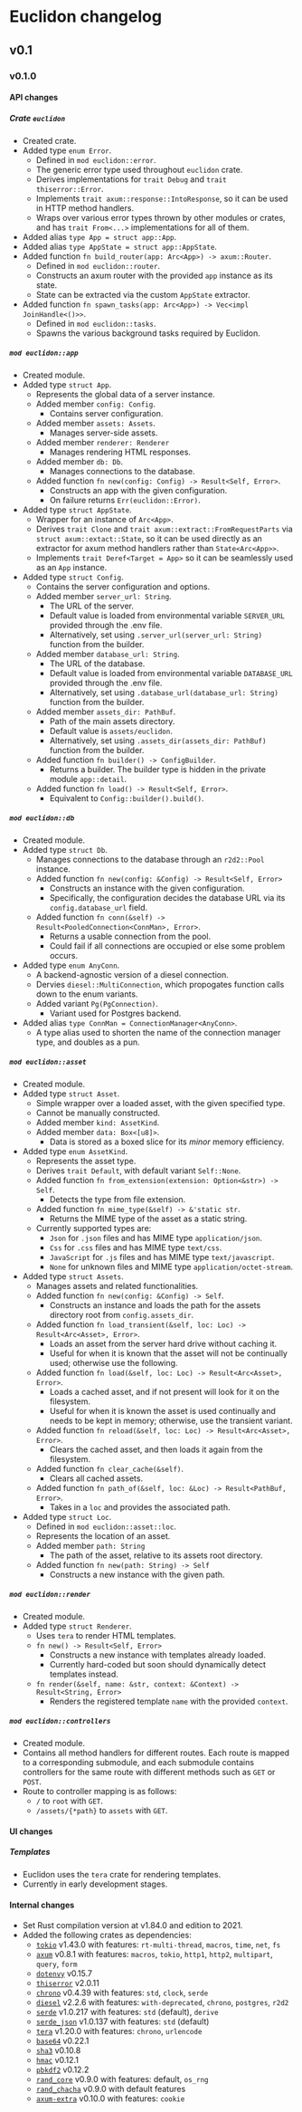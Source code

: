 # Euclidon changelog

## v0.1

### v0.1.0

#### API changes

##### Crate `euclidon`
* Created crate.
* Added type `enum Error`.
    * Defined in `mod euclidon::error`.
    * The generic error type used throughout `euclidon` crate.
    * Derives implementations for `trait Debug` and `trait thiserror::Error`.
    * Implements `trait axum::response::IntoResponse`, so it can be used in HTTP method handlers.
    * Wraps over various error types thrown by other modules or crates, and has `trait From<...>` implementations for all of them.
* Added alias `type App = struct app::App`.
* Added alias `type AppState = struct app::AppState`.
* Added function `fn build_router(app: Arc<App>) -> axum::Router`.
    * Defined in `mod euclidon::router`.
    * Constructs an axum router with the provided `app` instance as its state.
    * State can be extracted via the custom `AppState` extractor.
* Added function `fn spawn_tasks(app: Arc<App>) -> Vec<impl JoinHandle<()>>`.
    * Defined in `mod euclidon::tasks`.
    * Spawns the various background tasks required by Euclidon.

##### `mod euclidon::app`
* Created module.
* Added type `struct App`.
    * Represents the global data of a server instance.
    * Added member `config: Config`.
        * Contains server configuration.
    * Added member `assets: Assets`.
        * Manages server-side assets.
    * Added member `renderer: Renderer`
        * Manages rendering HTML responses.
    * Added member `db: Db`.
        * Manages connections to the database.
    * Added function `fn new(config: Config) -> Result<Self, Error>`.
        * Constructs an app with the given configuration.
        * On failure returns `Err(euclidon::Error)`.
* Added type `struct AppState`.
    * Wrapper for an instance of `Arc<App>`.
    * Derives `trait Clone` and `trait axum::extract::FromRequestParts` via `struct axum::extact::State`, so it can be used directly as an extractor for axum method handlers rather than `State<Arc<App>>`.
    * Implements `trait Deref<Target = App>` so it can be seamlessly used as an `App` instance.
* Added type `struct Config`.
    * Contains the server configuration and options.
    * Added member `server_url: String`.
        * The URL of the server.
        * Default value is loaded from environmental variable `SERVER_URL` provided through the .env file.
        * Alternatively, set using `.server_url(server_url: String)` function from the builder.
    * Added member `database_url: String`.
        * The URL of the database.
        * Default value is loaded from environmental variable `DATABASE_URL` provided through the .env file.
        * Alternatively, set using `.database_url(database_url: String)` function from the builder.
    * Added member `assets_dir: PathBuf`.
        * Path of the main assets directory.
        * Default value is `assets/euclidon`.
        * Alternatively, set using `.assets_dir(assets_dir: PathBuf)` function from the builder.
    * Added function `fn builder() -> ConfigBuilder`.
        * Returns a builder. The builder type is hidden in the private module `app::detail`.
    * Added function `fn load() -> Result<Self, Error>`.
        * Equivalent to `Config::builder().build()`.

##### `mod euclidon::db`
* Created module.
* Added type `struct Db`.
    * Manages connections to the database through an `r2d2::Pool` instance.
    * Added function `fn new(config: &Config) -> Result<Self, Error>`
        * Constructs an instance with the given configuration.
        * Specifically, the configuration decides the database URL via its `config.database_url` field.
    * Added function `fn conn(&self) -> Result<PooledConnection<ConnMan>, Error>`.
        * Returns a usable connection from the pool.
        * Could fail if all connections are occupied or else some problem occurs.
* Added type `enum AnyConn`.
    * A backend-agnostic version of a diesel connection.
    * Dervies `diesel::MultiConnection`, which propogates function calls down to the enum variants.
    * Added variant `Pg(PgConnection)`.
        * Variant used for Postgres backend.
* Added alias `type ConnMan = ConnectionManager<AnyConn>`.
    * A type alias used to shorten the name of the connection manager type, and doubles as a pun.

##### `mod euclidon::asset`
* Created module.
* Added type `struct Asset`.
    * Simple wrapper over a loaded asset, with the given specified type.
    * Cannot be manually constructed.
    * Added member `kind: AssetKind`.
    * Added member `data: Box<[u8]>`.
        * Data is stored as a boxed slice for its _minor_ memory efficiency.
* Added type `enum AssetKind`.
    * Represents the asset type.
    * Derives `trait Default`, with default variant `Self::None`.
    * Added function `fn from_extension(extension: Option<&str>) -> Self`.
        * Detects the type from file extension.
    * Added function `fn mime_type(&self) -> &'static str`.
        * Returns the MIME type of the asset as a static string.
    * Currently supported types are:
        * `Json` for `.json` files and has MIME type `application/json`.
        * `Css` for `.css` files and has MIME type `text/css`.
        * `JavaScript` for `.js` files and has MIME type `text/javascript`.
        * `None` for unknown files and MIME type `application/octet-stream`.
* Added type `struct Assets`.
    * Manages assets and related functionalities.
    * Added function `fn new(config: &Config) -> Self`.
        * Constructs an instance and loads the path for the assets directory root from `config.assets_dir`.
    * Added function `fn load_transient(&self, loc: Loc) -> Result<Arc<Asset>, Error>`.
        * Loads an asset from the server hard drive without caching it.
        * Useful for when it is known that the asset will not be continually used; otherwise use the following.
    * Added function `fn load(&self, loc: Loc) -> Result<Arc<Asset>, Error>`.
        * Loads a cached asset, and if not present will look for it on the filesystem.
        * Useful for when it is known the asset is used continually and needs to be kept in memory; otherwise, use the transient variant.
    * Added function `fn reload(&self, loc: Loc) -> Result<Arc<Asset>, Error>`.
        * Clears the cached asset, and then loads it again from the filesystem.
    * Added function `fn clear_cache(&self)`.
        * Clears all cached assets.
    * Added function `fn path_of(&self, loc: &Loc) -> Result<PathBuf, Error>`.
        * Takes in a `loc` and provides the associated path.
* Added type `struct Loc`.
    * Defined in `mod euclidon::asset::loc`.
    * Represents the location of an asset.
    * Added member `path: String`
        * The path of the asset, relative to its assets root directory.
    * Added function `fn new(path: String) -> Self`
        * Constructs a new instance with the given path.

##### `mod euclidon::render`
* Created module.
* Added type `struct Renderer`.
    * Uses `tera` to render HTML templates.
    * `fn new() -> Result<Self, Error>`
        * Constructs a new instance with templates already loaded.
        * Currently hard-coded but soon should dynamically detect templates instead.
    * `fn render(&self, name: &str, context: &Context) -> Result<String, Error>`
        * Renders the registered template `name` with the provided `context`.


##### `mod euclidon::controllers`
* Created module.
* Contains all method handlers for different routes. Each route is mapped to a corresponding submodule, and each submodule contains controllers for the same route with different methods such as `GET` or `POST`.
* Route to controller mapping is as follows:
    * `/` to `root` with `GET`.
    * `/assets/{*path}` to `assets` with `GET`.

#### UI changes

##### Templates
* Euclidon uses the `tera` crate for rendering templates.
* Currently in early development stages.

#### Internal changes
* Set Rust compilation version at v1.84.0 and edition to 2021.
* Added the following crates as dependencies:
    * [`tokio`](https://docs.rs/tokio/1.43.0) v1.43.0 with features: `rt-multi-thread`, `macros`, `time`, `net`, `fs`
    * [`axum`](https://docs.rs/axum/0.8.1) v0.8.1 with features: `macros`, `tokio`, `http1`, `http2`, `multipart`, `query`, `form`
    * [`dotenvy`](https://docs.rs/dotenvy/0.15.7) v0.15.7
    * [`thiserror`](https://docs.rs/thiserror/2.0.11) v2.0.11
    * [`chrono`](https://docs.rs/chrono/0.4.39) v0.4.39 with features: `std`, `clock`, `serde`
    * [`diesel`](https://docs.rs/diesel/2.2.6) v2.2.6 with features: `with-deprecated`, `chrono`, `postgres`, `r2d2`
    * [`serde`](https://docs.rs/serde/1.0.217) v1.0.217 with features: `std` (default), `derive`
    * [`serde_json`](https://docs.rs/serde_json/1.0.137) v1.0.137 with features: `std` (default)
    * [`tera`](https://docs.rs/tera/1.20.0) v1.20.0 with features: `chrono`, `urlencode`
    * [`base64`](https://docs.rs/base64/0.22.1) v0.22.1
    * [`sha3`](https://docs.rs/sha3/0.10.8) v0.10.8
    * [`hmac`](https://docs.rs/hmac/0.12.1) v0.12.1
    * [`pbkdf2`](https://docs.rs/pbkdf2/0.12.2) v0.12.2
    * [`rand_core`](https://docs.rs/rand_core/0.9.0) v0.9.0 with features: default, `os_rng`
    * [`rand_chacha`](https://docs.rs/rand_chacha/0.9.0) v0.9.0 with default features
    * [`axum-extra`](https://docs.rs/axum-extra/0.10.0) v0.10.0 with features: `cookie`

